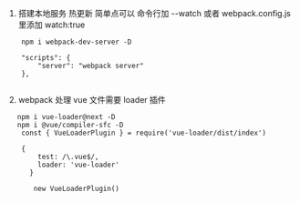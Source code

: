 1. 搭建本地服务 热更新
   简单点可以 命令行加 --watch 或者 webpack.config.js 里添加 watch:true

```
    npm i webpack-dev-server -D

    "scripts": {
        "server": "webpack server"
    },


```

2. webpack 处理 vue 文件需要 loader 插件

```
   npm i vue-loader@next -D
   npm i @vue/compiler-sfc -D
    const { VueLoaderPlugin } = require('vue-loader/dist/index')

    {
        test: /\.vue$/,
        loader: 'vue-loader'
      }

       new VueLoaderPlugin()

```
